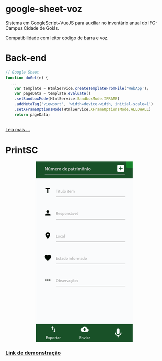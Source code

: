 # google-sheet-voz

Sistema em GoogleScript+VueJS para auxiliar no inventário anual do IFG-Campus Cidade de Goiás. 

Compatibilidade com leitor código de barra e voz.

# Back-end

```js
// Google Sheet
function doGet(e) {
  ...
    var template = HtmlService.createTemplateFromFile('WebApp');
    var pageData = template.evaluate()
    .setSandboxMode(HtmlService.SandboxMode.IFRAME)
    .addMetaTag('viewport', 'width=device-width, initial-scale=1')
    .setXFrameOptionsMode(HtmlService.XFrameOptionsMode.ALLOWALL)
    return pageData;
  
```
[Leia mais ...](https://github.com/marcoantonioq/google-sheet-voz/blob/main/back-end/WebApp.gs)

# PrintSC
<p align="center" width="100%">
    <img src="https://raw.githubusercontent.com/marcoantonioq/google-sheet-voz/main/demo/print.png"> 
</p>

### [Link de demonstração](https://marcoantonioq.github.io/voz/)